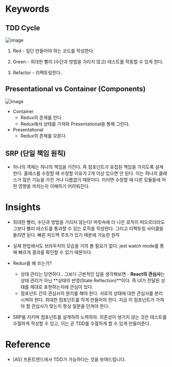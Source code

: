 # Keywords

## TDD Cycle

![image](https://user-images.githubusercontent.com/43740455/175890274-ec425c6d-64d5-472a-8d21-9c946706221d.png)

1. Red - 일단 만들어야 하는 코드를 작성한다.

2. Green - 최대한 빨리 (수단과 방법을 가리지 않고) 테스트를 작동할 수 있게 한다.

3. Refactor - 리팩토링한다.

## Presentational vs Container (Components)

![image](https://user-images.githubusercontent.com/43740455/175892270-26e078c0-1115-4df8-aab2-6e8d588a3c79.png)

- Container
  - Redux의 존재를 안다.
  - Redux에서 상태를 가져와 Presentational을 통해 그린다.
- Presentational
  - Redux의 존재를 모른다.

## SRP (단일 책임 원칙)

- 하나의 객체는 하나의 책임을 가진다. 즉 컴포넌트가 응집된 책임을 가지도록 설계한다. 클래스를 수정할 때 수정할 이유가 2개 이상 있으면 안 된다. 이는 하나의 클래스가 많은 기능을 가진 거나 다름없기 때문이다. 이러면 수정할 때 다른 모듈들에 어떤 영향을 끼치는지 이해하기 어려워진다.

# Insights

- 최대한 빨리, 수단과 방법을 가리지 않는다! 머릿속에 더 나은 로직이 떠오르더라도 그보다 빨리 테스트를 통과할 수 있는 로직을 작성한다. 그리고 리팩토링 사이클을 돌리면 된다. 빠른 피드백 루프가 있기 때문에 가능한 원칙

- 실제 현업에서도 브라우저의 모습을 거의 볼 필요가 없다. jest watch mode를 통해 빠르게 결과를 확인할 수 있기 때문이다.

- Redux를 왜 쓰는가?

  - 상태 관리는 당연하다.. 그보다 근본적인 답을 생각해보면 - **React의 관심사**는 상태 관리가 아닌 **상태의 반영(State Reflection)**이다. 즉 UI가 전달된 상태를 제대로 표현하는지에 관심이 있다.
  - 컴포넌트 간의 관심사의 분리를 해야 한다. 서로의 상태에 대한 관심사를 분리 시켜야 한다. 최대한 컴포넌트를 작게 만들어야 한다. 지금 이 컴포넌트가 가져야 할 관심사가 맞는지 항상 질문을 던져야 한다.

- SRP를 지키며 컴포넌트를 설계하려 노력하자. 의존성이 생기지 않는 것은 테스트를 수월하게 작성할 수 있고, 이는 곧 TDD를 수월하게 할 수 있게 만들어준다.

# Reference

- [A5] 프론트엔드에서 TDD가 가능하다는 것을 보여드립니다.
